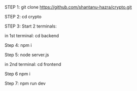 STEP 1: git clone https://github.com/shantanu-hazra/crypto.git

STEP 2: cd crypto

STEP 3: Start 2 terminals:

in 1st terminal: cd backend

Step 4: npm i

Step 5: node server.js

in 2nd terminal: cd frontend

Step 6 npm i

Step 7: npm run dev
